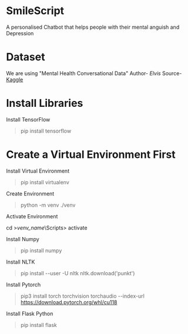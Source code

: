 # SmileScript
A personalised Chatbot that helps people with their mental anguish and Depression

# Dataset
We are using "Mental Health Conversational Data" 
Author- *Elvis* 
Source- [Kaggle](https://www.kaggle.com/datasets/elvis23/mental-health-conversational-data)

# Install Libraries
Install TensorFlow
>pip install tensorflow

# Create a Virtual Environment First 
Install Virtual Environment
>pip install virtualenv
>
Create Environment
>python -m venv ./venv
>
Activate Environment

cd >*venv_name*\Scripts> activate

Install Numpy
>pip install numpy
>
Install NLTK
>pip install --user -U nltk
>nltk.download('punkt')
>
Install Pytorch
>pip3 install torch torchvision torchaudio --index-url https://download.pytorch.org/whl/cu118

>
Install Flask Python
>pip install flask 
